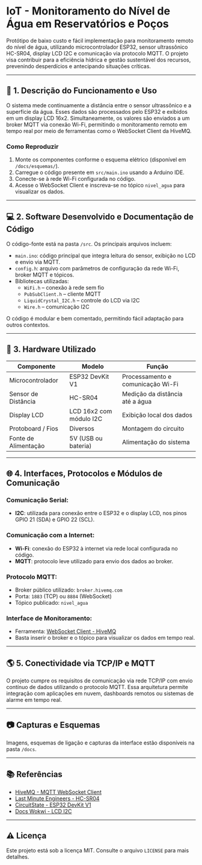 # IoT - Monitoramento do Nível de Água em Reservatórios e Poços

Protótipo de baixo custo e fácil implementação para monitoramento remoto do nível de água, utilizando microcontrolador ESP32, sensor ultrassônico HC-SR04, display LCD I2C e comunicação via protocolo MQTT. O projeto visa contribuir para a eficiência hídrica e gestão sustentável dos recursos, prevenindo desperdícios e antecipando situações críticas.

---

## 📌 1. Descrição do Funcionamento e Uso

O sistema mede continuamente a distância entre o sensor ultrassônico e a superfície da água. Esses dados são processados pelo ESP32 e exibidos em um display LCD 16x2. Simultaneamente, os valores são enviados a um broker MQTT via conexão Wi-Fi, permitindo o monitoramento remoto em tempo real por meio de ferramentas como o WebSocket Client da HiveMQ.

### Como Reproduzir
1. Monte os componentes conforme o esquema elétrico (disponível em `/docs/esquemas/`).
2. Carregue o código presente em `src/main.ino` usando a Arduino IDE.
3. Conecte-se à rede Wi-Fi configurada no código.
4. Acesse o WebSocket Client e inscreva-se no tópico `nivel_agua` para visualizar os dados.

---

## 💻 2. Software Desenvolvido e Documentação de Código

O código-fonte está na pasta `/src`. Os principais arquivos incluem:

- `main.ino`: código principal que integra leitura do sensor, exibição no LCD e envio via MQTT.
- `config.h`: arquivo com parâmetros de configuração da rede Wi-Fi, broker MQTT e tópicos.
- Bibliotecas utilizadas:
  - `WiFi.h` – conexão à rede sem fio
  - `PubSubClient.h` – cliente MQTT
  - `LiquidCrystal_I2C.h` – controle do LCD via I2C
  - `Wire.h` – comunicação I2C

O código é modular e bem comentado, permitindo fácil adaptação para outros contextos.

---

## 🔧 3. Hardware Utilizado

| Componente             | Modelo                  | Função                                   |
|------------------------|-------------------------|------------------------------------------|
| Microcontrolador       | ESP32 DevKit V1         | Processamento e comunicação Wi-Fi        |
| Sensor de Distância    | HC-SR04                 | Medição da distância até a água          |
| Display LCD            | LCD 16x2 com módulo I2C | Exibição local dos dados                 |
| Protoboard / Fios      | Diversos                | Montagem do circuito                     |
| Fonte de Alimentação   | 5V (USB ou bateria)     | Alimentação do sistema                   |
---

## 🌐 4. Interfaces, Protocolos e Módulos de Comunicação

### Comunicação Serial:
- **I2C**: utilizada para conexão entre o ESP32 e o display LCD, nos pinos GPIO 21 (SDA) e GPIO 22 (SCL).

### Comunicação com a Internet:
- **Wi-Fi**: conexão do ESP32 à internet via rede local configurada no código.
- **MQTT**: protocolo leve utilizado para envio dos dados ao broker.

### Protocolo MQTT:
- Broker público utilizado: `broker.hivemq.com`
- Porta: `1883` (TCP) ou `8884` (WebSocket)
- Tópico publicado: `nivel_agua`

### Interface de Monitoramento:
- Ferramenta: [WebSocket Client - HiveMQ](https://www.hivemq.com/demos/websocket-client/)
- Basta inserir o broker e o tópico para visualizar os dados em tempo real.

---

## 🌎 5. Conectividade via TCP/IP e MQTT

O projeto cumpre os requisitos de comunicação via rede TCP/IP com envio contínuo de dados utilizando o protocolo MQTT. Essa arquitetura permite integração com aplicações em nuvem, dashboards remotos ou sistemas de alarme em tempo real.

---

## 📷 Capturas e Esquemas

Imagens, esquemas de ligação e capturas da interface estão disponíveis na pasta `/docs`.

---

## 📚 Referências

- [HiveMQ - MQTT WebSocket Client](https://www.hivemq.com/demos/websocket-client/)
- [Last Minute Engineers - HC-SR04](https://lastminuteengineers.com/arduino-sr04-ultrasonic-sensor-tutorial)
- [CircuitState - ESP32 DevKit V1](https://www.circuitstate.com/pinouts/doit-esp32-devkit-v1-wifi-development-board-pinout-diagram-and-reference)
- [Docs Wokwi - LCD I2C](https://docs.wokwi.com/pt-BR/parts/wokwi-lcd1602)

---

## ⚠️ Licença

Este projeto está sob a licença MIT. Consulte o arquivo `LICENSE` para mais detalhes.
